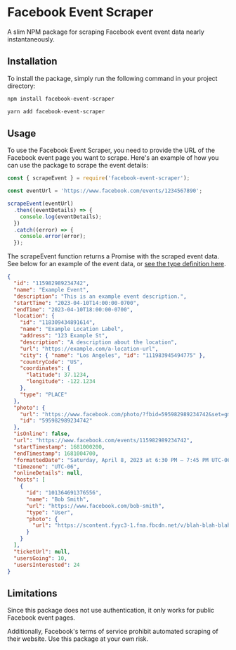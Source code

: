 # Facebook Event Scraper

A slim NPM package for scraping Facebook event event data nearly instantaneously.

## Installation

To install the package, simply run the following command in your project directory:

```bash
npm install facebook-event-scraper

yarn add facebook-event-scraper
```

## Usage

To use the Facebook Event Scraper, you need to provide the URL of the Facebook event page you want to scrape. Here's an example of how you can use the package to scrape the event details:

```javascript
const { scrapeEvent } = require('facebook-event-scraper');

const eventUrl = 'https://www.facebook.com/events/1234567890';

scrapeEvent(eventUrl)
  .then((eventDetails) => {
    console.log(eventDetails);
  })
  .catch((error) => {
    console.error(error);
  });
```

The scrapeEvent function returns a Promise with the scraped event data. See below for an example of the event data, or [see the type definition here](https://github.com/francescov1/facebook-events-scraper/blob/ba82afd5153623a05ea5a14cb9c57f7cf8abb80d/src/types.ts#L1).

```json
{
  "id": "115982989234742",
  "name": "Example Event",
  "description": "This is an example event description.",
  "startTime": "2023-04-10T14:00:00-0700",
  "endTime": "2023-04-10T18:00:00-0700",
  "location": {
    "id": "118309434891614",
    "name": "Example Location Label",
    "address": "123 Example St",
    "description": "A description about the location",
    "url": "https://example.com/a-location-url",
    "city": { "name": "Los Angeles", "id": "111983945494775" },
    "countryCode": "US",
    "coordinates": {
      "latitude": 37.1234,
      "longitude": -122.1234
    },
    "type": "PLACE"
  },
  "photo": {
    "url": "https://www.facebook.com/photo/?fbid=595982989234742&set=gm.1137956736879596",
    "id": "595982989234742"
  },
  "isOnline": false,
  "url": "https://www.facebook.com/events/115982989234742",
  "startTimestamp": 1681000200,
  "endTimestamp": 1681004700,
  "formattedDate": "Saturday, April 8, 2023 at 6:30 PM – 7:45 PM UTC-06",
  "timezone": "UTC-06",
  "onlineDetails": null,
  "hosts": [
    {
      "id": "101364691376556",
      "name": "Bob Smith",
      "url": "https://www.facebook.com/bob-smith",
      "type": "User",
      "photo": {
        "url": "https://scontent.fyyc3-1.fna.fbcdn.net/v/blah-blah-blah"
      }
    }
  ],
  "ticketUrl": null,
  "usersGoing": 10,
  "usersInterested": 24
}
```

## Limitations

Since this package does not use authentication, it only works for public Facebook event pages.

Additionally, Facebook's terms of service prohibit automated scraping of their website. Use this package at your own risk.
